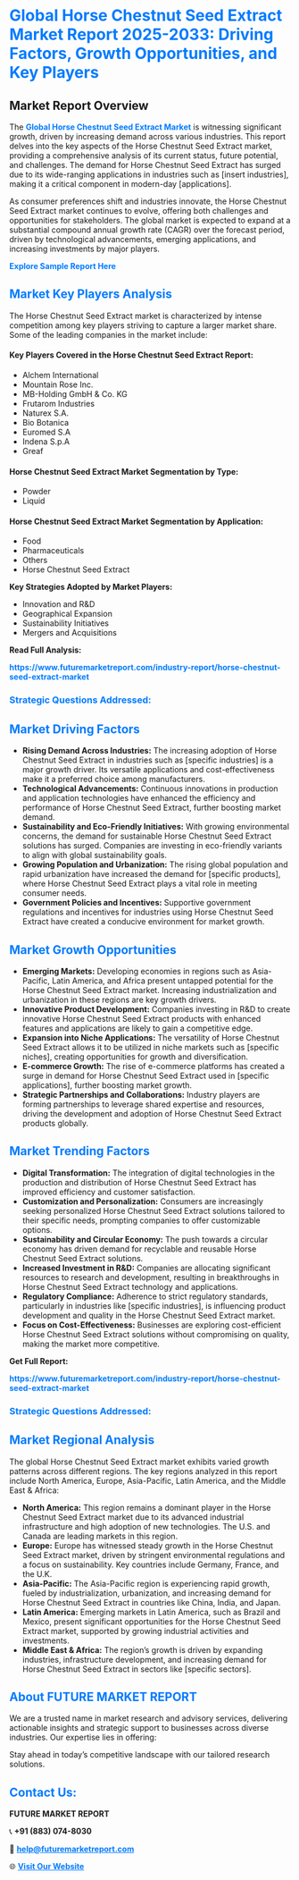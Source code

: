 <h1 style="color: #007BFF;">Global Horse Chestnut Seed Extract Market Report 2025-2033: Driving Factors, Growth Opportunities, and Key Players</h1>

<section id="overview">
<h2>Market Report Overview</h2>
<p>The <a href="https://www.futuremarketreport.com/industry-report/horse-chestnut-seed-extract-market" style="color: #007BFF; text-decoration: none;"><strong>Global Horse Chestnut Seed Extract Market</strong></a> is witnessing significant growth, driven by increasing demand across various industries. This report delves into the key aspects of the Horse Chestnut Seed Extract market, providing a comprehensive analysis of its current status, future potential, and challenges. The demand for Horse Chestnut Seed Extract has surged due to its wide-ranging applications in industries such as [insert industries], making it a critical component in modern-day [applications].</p>
<p>As consumer preferences shift and industries innovate, the Horse Chestnut Seed Extract market continues to evolve, offering both challenges and opportunities for stakeholders. The global market is expected to expand at a substantial compound annual growth rate (CAGR) over the forecast period, driven by technological advancements, emerging applications, and increasing investments by major players.</p>
</section>

<section id="overview">
<p><a href="https://www.futuremarketreport.com/request-sample/reportId=125700" style="color: #007BFF; text-decoration: none;"><strong>Explore Sample Report Here</strong></a></p>
</section>

<section id="key-players">
<h2 style="color: #007BFF;">Market Key Players Analysis</h2>
<p>The Horse Chestnut Seed Extract market is characterized by intense competition among key players striving to capture a larger market share. Some of the leading companies in the market include:</p>
<h4>Key Players Covered in the Horse Chestnut Seed Extract Report:</h4>
<ul><li>Alchem International</li><li>Mountain Rose Inc.</li><li>MB-Holding GmbH &amp; Co. KG</li><li>Frutarom Industries</li><li>Naturex S.A.</li><li>Bio Botanica</li><li>Euromed S.A</li><li>Indena S.p.A</li><li>Greaf</li></ul>
<h4>Horse Chestnut Seed Extract Market Segmentation by Type:</h4>
<ul><li>Powder</li><li>Liquid</li></ul>

<h4>Horse Chestnut Seed Extract Market Segmentation by Application:</h4>
<ul><li>Food</li><li>Pharmaceuticals</li><li>Others</li><li>Horse Chestnut Seed Extract</li></ul>
<p><strong>Key Strategies Adopted by Market Players:</strong></p>
<ul>
<li>Innovation and R&D</li>
<li>Geographical Expansion</li>
<li>Sustainability Initiatives</li>
<li>Mergers and Acquisitions</li>
</ul>
</section>

<section>
<p><strong>Read Full Analysis: </strong></p><a href="https://www.futuremarketreport.com/industry-report/horse-chestnut-seed-extract-market" style="color: #007BFF; text-decoration: none;"><strong>https://www.futuremarketreport.com/industry-report/horse-chestnut-seed-extract-market</strong></a>
<h3 style="color: #007BFF;">Strategic Questions Addressed:</h3>
</section>

<section id="driving-factors">
<h2 style="color: #007BFF;">Market Driving Factors</h2>
<ul>
<li><strong>Rising Demand Across Industries:</strong> The increasing adoption of Horse Chestnut Seed Extract in industries such as [specific industries] is a major growth driver. Its versatile applications and cost-effectiveness make it a preferred choice among manufacturers.</li>
<li><strong>Technological Advancements:</strong> Continuous innovations in production and application technologies have enhanced the efficiency and performance of Horse Chestnut Seed Extract, further boosting market demand.</li>
<li><strong>Sustainability and Eco-Friendly Initiatives:</strong> With growing environmental concerns, the demand for sustainable Horse Chestnut Seed Extract solutions has surged. Companies are investing in eco-friendly variants to align with global sustainability goals.</li>
<li><strong>Growing Population and Urbanization:</strong> The rising global population and rapid urbanization have increased the demand for [specific products], where Horse Chestnut Seed Extract plays a vital role in meeting consumer needs.</li>
<li><strong>Government Policies and Incentives:</strong> Supportive government regulations and incentives for industries using Horse Chestnut Seed Extract have created a conducive environment for market growth.</li>
</ul>
</section>

<section id="growth-opportunities">
<h2 style="color: #007BFF;">Market Growth Opportunities</h2>
<ul>
<li><strong>Emerging Markets:</strong> Developing economies in regions such as Asia-Pacific, Latin America, and Africa present untapped potential for the Horse Chestnut Seed Extract market. Increasing industrialization and urbanization in these regions are key growth drivers.</li>
<li><strong>Innovative Product Development:</strong> Companies investing in R&D to create innovative Horse Chestnut Seed Extract products with enhanced features and applications are likely to gain a competitive edge.</li>
<li><strong>Expansion into Niche Applications:</strong> The versatility of Horse Chestnut Seed Extract allows it to be utilized in niche markets such as [specific niches], creating opportunities for growth and diversification.</li>
<li><strong>E-commerce Growth:</strong> The rise of e-commerce platforms has created a surge in demand for Horse Chestnut Seed Extract used in [specific applications], further boosting market growth.</li>
<li><strong>Strategic Partnerships and Collaborations:</strong> Industry players are forming partnerships to leverage shared expertise and resources, driving the development and adoption of Horse Chestnut Seed Extract products globally.</li>
</ul>
</section>

<section id="trending-factors">
<h2 style="color: #007BFF;">Market Trending Factors</h2>
<ul>
<li><strong>Digital Transformation:</strong> The integration of digital technologies in the production and distribution of Horse Chestnut Seed Extract has improved efficiency and customer satisfaction.</li>
<li><strong>Customization and Personalization:</strong> Consumers are increasingly seeking personalized Horse Chestnut Seed Extract solutions tailored to their specific needs, prompting companies to offer customizable options.</li>
<li><strong>Sustainability and Circular Economy:</strong> The push towards a circular economy has driven demand for recyclable and reusable Horse Chestnut Seed Extract solutions.</li>
<li><strong>Increased Investment in R&D:</strong> Companies are allocating significant resources to research and development, resulting in breakthroughs in Horse Chestnut Seed Extract technology and applications.</li>
<li><strong>Regulatory Compliance:</strong> Adherence to strict regulatory standards, particularly in industries like [specific industries], is influencing product development and quality in the Horse Chestnut Seed Extract market.</li>
<li><strong>Focus on Cost-Effectiveness:</strong> Businesses are exploring cost-efficient Horse Chestnut Seed Extract solutions without compromising on quality, making the market more competitive.</li>
</ul>
</section>

<section>
<p><strong>Get Full Report: </strong></p><a href="https://www.futuremarketreport.com/industry-report/horse-chestnut-seed-extract-market" style="color: #007BFF; text-decoration: none;"><strong>https://www.futuremarketreport.com/industry-report/horse-chestnut-seed-extract-market</strong></a>
<h3 style="color: #007BFF;">Strategic Questions Addressed:</h3>
</section>


<section id="regional-analysis">
<h2 style="color: #007BFF;">Market Regional Analysis</h2>
<p>The global Horse Chestnut Seed Extract market exhibits varied growth patterns across different regions. The key regions analyzed in this report include North America, Europe, Asia-Pacific, Latin America, and the Middle East & Africa:</p>
<ul>
<li><strong>North America:</strong> This region remains a dominant player in the Horse Chestnut Seed Extract market due to its advanced industrial infrastructure and high adoption of new technologies. The U.S. and Canada are leading markets in this region.</li>
<li><strong>Europe:</strong> Europe has witnessed steady growth in the Horse Chestnut Seed Extract market, driven by stringent environmental regulations and a focus on sustainability. Key countries include Germany, France, and the U.K.</li>
<li><strong>Asia-Pacific:</strong> The Asia-Pacific region is experiencing rapid growth, fueled by industrialization, urbanization, and increasing demand for Horse Chestnut Seed Extract in countries like China, India, and Japan.</li>
<li><strong>Latin America:</strong> Emerging markets in Latin America, such as Brazil and Mexico, present significant opportunities for the Horse Chestnut Seed Extract market, supported by growing industrial activities and investments.</li>
<li><strong>Middle East & Africa:</strong> The region’s growth is driven by expanding industries, infrastructure development, and increasing demand for Horse Chestnut Seed Extract in sectors like [specific sectors].</li>
</ul>
</section>

<footer>
<h2 style="color: #007BFF;">About FUTURE MARKET REPORT</h2>
<p>We are a trusted name in market research and advisory services, delivering actionable insights and strategic support to businesses across diverse industries. Our expertise lies in offering:</p>

<p>Stay ahead in today’s competitive landscape with our tailored research solutions.</p>

<h2 style="color: #007BFF;">Contact Us:</h2>
<p><strong>FUTURE MARKET REPORT</strong></p>
<p>📞 <strong>+91 (883) 074-8030</strong></p>
<p>📧 <strong><a href="mailto:help@futuremarketreport.com" style="color: #007BFF;">help@futuremarketreport.com</a></strong></p>
<p>🌐 <strong><a href="https://www.futuremarketreport.com/" style="color: #007BFF;">Visit Our Website</a></strong></p>
</footer>